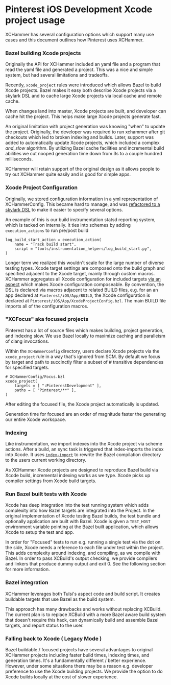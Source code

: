 # Pinterest iOS Development Xcode project usage

XCHammer has several configuration options which support many use cases and this
document outlines how Pinterest uses XCHammer.

### Bazel building Xcode projects

Originally the API for XCHammer included an yaml file and a program that read
the yaml file and generated a project. This was a nice and simple system, but
had several limitations and tradeoffs.

Recently, `xcode_project` rules were introduced which allows Bazel to build
Xcode projects. Bazel  makes it easy both describe Xcode projects via a skylark
DSL and to cache large Xcode projects via local cache and remote cache.

When changes land into master, Xcode projects are built, and developer can
cache hit the project. This helps make large Xcode projects generate
fast.

An original limitation with project generation was knowing "when" to update the
project. Originally, the developer was required to run xchammer after git
checkouts which led to broken indexing and builds. Later, support was added to
automatically update Xcode projects, which included a complex _and_slow_
algorithm. By utilizing Bazel cache facilities and incremental build abilities
we cut nooped generation time down from 3s to a couple hundred milliseconds.

XCHammer will retain support of the original design as it allows people to try
out XCHammer quite easily and is good for simple apps.

### Xcode Project Configuration

Originally, we stored configuration information in a yml representation of
XCHammerConfig. This became hard to manage, and was [refactored to a skylark
DSL](https://github.com/pinterest/xchammer/pull/133)
to make it easier to specify several options.


An example of this is our build instrumentation statsd reporting system, which
is tacked on internally. It ties into schemes by adding `execution_actions` to
run pre/post build

```
log_build_start_action = execution_action(
    name = "Track build start",
    script = "tools/instrumentation_helpers/log_build_start.py",
)
```

Longer term we realized this wouldn't scale for the large number of diverse
testing types. Xcode target settings are composed onto the build graph and
specified adjacent to the Xcode target, mainly through custom macros. XCHammer
aggregates all Xcode configuration for included targets [via an
aspect](https://github.com/pinterest/xchammer/pull/192) which makes Xcode
configuration composeable. By convention, the DSL is declared via macros
adjacent to related BUILD files, e.g. for an an app declared at
`Pinterest/iOS/App/BUILD`, the Xcode configuration is declared at
`Pinterest/iOS/App/XcodeProjectConfig.bzl`. The main BUILD file imports all of
the configuration macros.

### "XCFocus" aka focused projects

Pinterest has a lot of source files which makes building, project generation,
and indexing slow. We use Bazel locally to maximize caching and paralleism of
clang invocations.

Within the `XCHammerConfig` directory, users declare Xcode projects via the
`xcode_project` rule in a way that's ignored from SCM. By default we focus by
target and path to succinctly filter a subset of # transitive dependencies for
specified targets.

```
# XCHammerConfig/Focus.bzl
xcode_project(
    targets = [ ":PinterestDevelopment" ],
    paths = [ "Pinterest/**" ],
)
```

After editing the focused file, the Xcode project automatically is updated.


Generation time for focused are an order of magnitude faster the generating our
entire Xcode workspace.


### Indexing

Like instrumentation, we import indexes into the Xcode project via scheme
actions. After a build, an sync task is triggered that index-imports the index
into Xcode. It uses [`index-import`](https://github.com/lyft/index-import) to
rewrite the Bazel compilation directory to the users current working directory.

As XCHammer Xcode projects are designed to reproduce Bazel build via Xcode
build, incremental indexing works as we type. Xcode picks up compiler settings
from Xcode build targets.

### Run Bazel built tests with Xcode

Xcode has deep integration into the test running system which adds complexity
into how Bazel targets are integrated into the Project. In the original
implementation of Xcode testing Bazel builds, the test bundle and optionally
application are built with Bazel. Xcode is given a `TEST_HOST` environment
variable pointing at the Bazel built application, which allows Xcode to setup
the test and app.

In order for "Focused" tests to run e.g. running a single test via the dot on
the side, Xcode needs a reference to each file under test within the project.
This adds complexity around indexing, and compiling, as we compile with Bazel.
In order to pass XCBuild's output checking, we provide compilers and linkers
that produce dummy output and exit 0. See the following section for more
information.

### Bazel integration

XCHammer leverages both Tulsi's aspect code and build script. It creates
buildable targets that use Bazel as the build system.

This approach has many drawbacks and works without replacing XCBuild. The
current plan is to replace XCBuild with a more Bazel aware build system that
doesn't require this hack, can dynamically build and assemble Bazel targets, and
report status to the user.

### Falling back to Xcode ( Legacy Mode )

Bazel buildable / focused projects have several advantages to original XCHammer
projects including faster build times, indexing times, and generation times.
It's a fundamentally different / better experience. However, under some
situations there may be a reason e.g. developer preference to use the Xcode
building projects. We provide the option to do Xcode builds locally at the cost
of slower experience.

